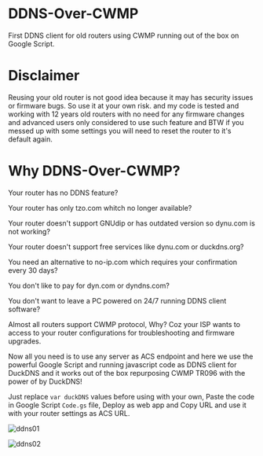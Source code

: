 # DDNS-Over-CWMP
First DDNS client for old routers using CWMP running out of the box on Google Script.

# Disclaimer
Reusing your old router is not good idea because it may has security issues or firmware bugs. So use it at your own risk. and my code is tested and working with 12 years old routers with no need for any firmware changes and advanced users only considered to use such feature and BTW if you messed up with some settings you will need to reset the router to it's default again.

# Why DDNS-Over-CWMP?

Your router has no DDNS feature? 

Your router has only tzo.com whitch no longer available?

Your router doesn't support GNUdip or has outdated version so dynu.com is not working?

Your router doesn't support free services like dynu.com or duckdns.org?

You need an alternative to no-ip.com which requires your confirmation every 30 days?

You don't like to pay for dyn.com or dyndns.com?

You don't want to leave a PC powered on 24/7 running DDNS client software?


Almost all routers support CWMP protocol, Why? Coz your ISP wants to access to your router configurations for troubleshooting and firmware upgrades.

Now all you need is to use any server as ACS endpoint and here we use the powerful Google Script and running javascript code as DDNS client for DuckDNS and it works out of the box repurposing CWMP TR096 with the power of by DuckDNS! 


Just replace `var duckDNS` values before using with your own, Paste the code in Google Script `Code.gs` file, Deploy as web app and Copy URL and use it with your router settings as ACS URL.

![ddns01](https://user-images.githubusercontent.com/23267401/218658318-d2f95141-f266-4614-a933-7b9da9c7581a.png)


![ddns02](https://user-images.githubusercontent.com/23267401/218658229-06d47ece-2aad-42c0-b401-1eb429b1fb88.png)
